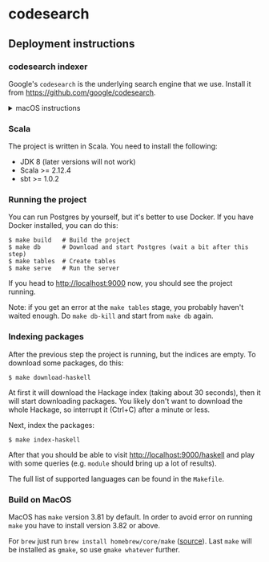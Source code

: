 # codesearch

## Deployment instructions

### codesearch indexer

Google's `codesearch` is the underlying search engine that we use. Install
it from <https://github.com/google/codesearch>.

<details><summary>macOS instructions</summary>

1. Install Go: `brew install go`
2. Add `$HOME/go/bin` to the PATH
3. Download and build `codesearch` (should be almost instanteous):
   `go get github.com/google/codesearch/cmd/...`

</details>

### Scala

The project is written in Scala. You need to install the following:

* JDK 8 (later versions will not work)
* Scala >= 2.12.4
* sbt >= 1.0.2

### Running the project

You can run Postgres by yourself, but it's better to use Docker. If you have
Docker installed, you can do this:

    $ make build   # Build the project
    $ make db      # Download and start Postgres (wait a bit after this step)
    $ make tables  # Create tables
    $ make serve   # Run the server

If you head to <http://localhost:9000> now, you should see the project running.

Note: if you get an error at the `make tables` stage, you probably haven't
waited enough. Do `make db-kill` and start from `make db` again.

### Indexing packages

After the previous step the project is running, but the indices are empty.
To download some packages, do this:

    $ make download-haskell

At first it will download the Hackage index (taking about 30 seconds), then
it will start downloading packages. You likely don't want to download the
whole Hackage, so interrupt it (Ctrl+C) after a minute or less.

Next, index the packages:

    $ make index-haskell

After that you should be able to visit <http://localhost:9000/haskell> and
play with some queries (e.g. `module` should bring up a lot of results).

The full list of supported languages can be found in the `Makefile`.

### Build on MacOS

MacOS has `make` version 3.81 by default. In order to avoid error on running
`make` you have to install version 3.82 or above.

For `brew` just run `brew install homebrew/core/make` ([source](https://apple.stackexchange.com/questions/261918/how-to-upgrade-gnu-make-in-os-x-el-capitan)).
Last `make` will be installed as `gmake`, so use `gmake whatever` further.
